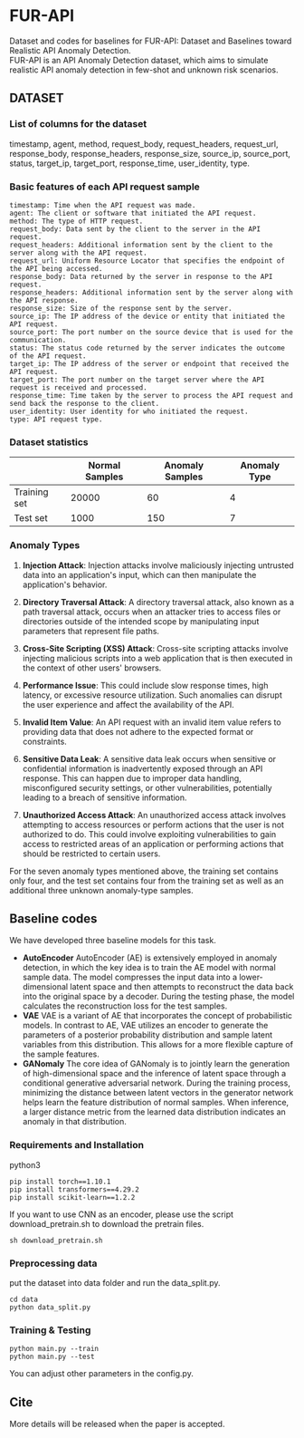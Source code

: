 # FUR-API
Dataset and codes for baselines for FUR-API: Dataset and Baselines toward Realistic API Anomaly Detection.   
FUR-API is an API Anomaly Detection dataset, which aims to simulate realistic API anomaly detection in few-shot and unknown risk scenarios. 

## DATASET

### List of columns for the dataset
timestamp,	agent,	method,	request_body,	request_headers,	request_url,	response_body,	response_headers,	response_size,	source_ip,	source_port,	status,	target_ip,	target_port,	response_time,	user_identity, type.

### Basic features of each API request sample
```
timestamp: Time when the API request was made.  
agent: The client or software that initiated the API request.   
method: The type of HTTP request.  
request_body: Data sent by the client to the server in the API request.  
request_headers: Additional information sent by the client to the server along with the API request.  
request_url: Uniform Resource Locator that specifies the endpoint of the API being accessed.  
response_body: Data returned by the server in response to the API request.  
response_headers: Additional information sent by the server along with the API response.  
response_size: Size of the response sent by the server.  
source_ip: The IP address of the device or entity that initiated the API request.  
source_port: The port number on the source device that is used for the communication.   
status: The status code returned by the server indicates the outcome of the API request.  
target_ip: The IP address of the server or endpoint that received the API request.  
target_port: The port number on the target server where the API request is received and processed.  
response_time: Time taken by the server to process the API request and send back the response to the client.
user_identity: User identity for who initiated the request.
type: API request type.
```

### Dataset statistics 
|          | Normal Samples | Anomaly Samples | Anomaly Type |
| -------- | -------------- | --------------- | ------------ |
| Training set | 20000 | 60 | 4 |
| Test set | 1000 | 150 | 7 |

### Anomaly Types
1. **Injection Attack**:
   Injection attacks involve maliciously injecting untrusted data into an application's input, which can then manipulate the application's behavior.

2. **Directory Traversal Attack**:
   A directory traversal attack, also known as a path traversal attack, occurs when an attacker tries to access files or directories outside of the intended scope by manipulating input parameters that represent file paths.

3. **Cross-Site Scripting (XSS) Attack**:
   Cross-site scripting attacks involve injecting malicious scripts into a web application that is then executed in the context of other users' browsers.

4. **Performance Issue**:
   This could include slow response times, high latency, or excessive resource utilization. Such anomalies can disrupt the user experience and affect the availability of the API.

5. **Invalid Item Value**:
   An API request with an invalid item value refers to providing data that does not adhere to the expected format or constraints.

6. **Sensitive Data Leak**:
   A sensitive data leak occurs when sensitive or confidential information is inadvertently exposed through an API response. This can happen due to improper data handling, misconfigured security settings, or other vulnerabilities, potentially leading to a breach of sensitive information.

7. **Unauthorized Access Attack**:
   An unauthorized access attack involves attempting to access resources or perform actions that the user is not authorized to do. This could involve exploiting vulnerabilities to gain access to restricted areas of an application or performing actions that should be restricted to certain users.

For the seven anomaly types mentioned above, the training set contains only four, and the test set contains four from the training set as well as an additional three unknown anomaly-type samples.


## Baseline codes

We have developed three baseline models for this task.

* **AutoEncoder** AutoEncoder (AE) is extensively employed in anomaly detection, in which the key idea is to train the AE model with normal sample data.
The model compresses the input data into a lower-dimensional latent space and then attempts to reconstruct the data back into the original space by a decoder. 
During the testing phase, the model calculates the reconstruction loss for the test samples.
* **VAE** VAE is a variant of AE that incorporates the concept of probabilistic models. 
In contrast to AE, VAE utilizes an encoder to generate the parameters of a posterior probability distribution and sample latent variables from this distribution. This allows for a more flexible capture of the sample features.
* **GANomaly** The core idea of GANomaly is to jointly learn the generation of high-dimensional space and the inference of latent space through a conditional generative adversarial network. 
During the training process, minimizing the distance between latent vectors in the generator network helps learn the feature distribution of normal samples. 
When inference, a larger distance metric from the learned data distribution indicates an anomaly in that distribution.

### Requirements and Installation
python3  
```
pip install torch==1.10.1
pip install transformers==4.29.2
pip install scikit-learn==1.2.2
```
If you want to use CNN as an encoder, please use the script download_pretrain.sh to download the pretrain files.
```
sh download_pretrain.sh
```

### Preprocessing data
put the dataset into data folder and run the data_split.py.
```
cd data
python data_split.py
```

### Training & Testing
```
python main.py --train
python main.py --test
```

You can adjust other parameters in the config.py.


## Cite
More details will be released when the paper is accepted.
